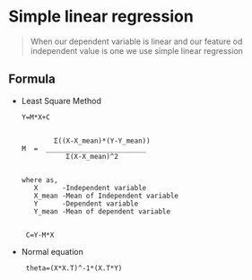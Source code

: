 # Simple linear regression 
> When our dependent variable  is  linear  and our feature od independent value is one we use simple linear regression
## Formula 
 - Least Square Method

       Y=M*X+C
    
    
               Σ((X-X_mean)*(Y-Y_mean)) 
       M  =  _________________________ 
                  Σ(X-X_mean)^2 
             
             
       where as,
          X      -Independent variable 
          X_mean -Mean of Independent variable 
          Y      -Dependent variable 
          Y_mean -Mean of dependent variable 


        C=Y-M*X
     
     
  - Normal equation
         
         theta=(X*X.T)^-1*(X.T*Y)
